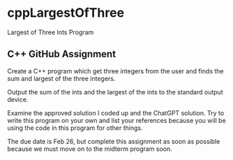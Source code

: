 # cppLargestOfThree
Largest of Three Ints Program
## C++ GitHub Assignment

Create a C++ program which get three integers from the user and finds the sum and largest of the three integers.

Output the sum of the ints and the largest of the ints to the standard output device.

Examine the approved solution I coded up and the ChatGPT solution. Try to write this program on your own and list your references because 
you will be using the code in this program for other things.

The due date is Feb 26, but complete this assignment as soon as possible because we must move on to the midterm program soon.
